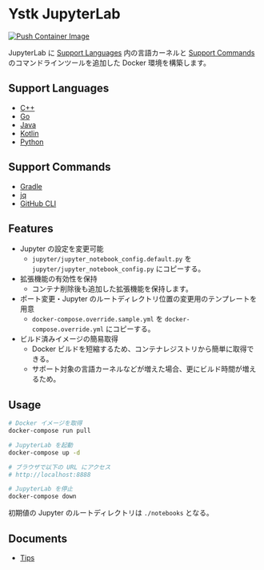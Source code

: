 # Ystk JupyterLab

[![Push Container Image](https://github.com/ystk-kai/ystk-jupyterlab/actions/workflows/push-container-image.yml/badge.svg?branch=master)](https://github.com/ystk-kai/ystk-jupyterlab/actions/workflows/push-container-image.yml)

JupyterLab に [Support Languages](#support-languages) 内の言語カーネルと [Support Commands](#support-commands) のコマンドラインツールを追加した Docker 環境を構築します。

## Support Languages

- [C++](https://isocpp.org/)
- [Go](https://golang.org/)
- [Java](https://www.java.com/ja/)
- [Kotlin](https://kotlinlang.org/)
- [Python](https://www.python.org/)

## Support Commands

- [Gradle](https://gradle.org/)
- [jq](https://stedolan.github.io/jq/)
- [GitHub CLI](https://github.com/cli/cli)

## Features

- Jupyter の設定を変更可能
    - `jupyter/jupyter_notebook_config.default.py` を `jupyter/jupyter_notebook_config.py` にコピーする。
- 拡張機能の有効性を保持
    - コンテナ削除後も追加した拡張機能を保持します。
- ポート変更・Jupyter のルートディレクトリ位置の変更用のテンプレートを用意
    - `docker-compose.override.sample.yml` を `docker-compose.override.yml` にコピーする。
- ビルド済みイメージの簡易取得
    - Docker ビルドを短縮するため、コンテナレジストリから簡単に取得できる。
    - サポート対象の言語カーネルなどが増えた場合、更にビルド時間が増えるため。

## Usage

```bash
# Docker イメージを取得
docker-compose run pull

# JupyterLab を起動
docker-compose up -d

# ブラウザで以下の URL にアクセス
# http://localhost:8888

# JupyterLab を停止
docker-compose down
```

初期値の Jupyter のルートディレクトリは `./notebooks` となる。

## Documents

- [Tips](https://github.com/ystk-kai/ystk-jupyterlab/wiki/Tips)
